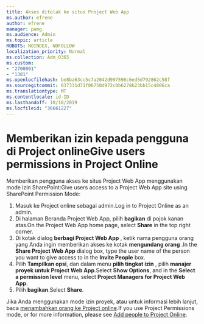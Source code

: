 ```yaml
---
title: Akses ditolak ke situs Project Web App
ms.author: efrene
author: efrene
manager: pamg
ms.audience: Admin
ms.topic: article
ROBOTS: NOINDEX, NOFOLLOW
localization_priority: Normal
ms.collection: Adm_O365
ms.custom:
- "2700001"
- "1381"
ms.openlocfilehash: be8ba63cc5c7a2042d997598c6ed5d792862c58f
ms.sourcegitcommit: 037331d71f06750d972c0b6278b23bb15c4806ca
ms.translationtype: MT
ms.contentlocale: id-ID
ms.lasthandoff: 10/18/2019
ms.locfileid: "36661227"
---
```

# <a name="give-users-permissions-in-project-online"></a><span data-ttu-id="15707-102">Memberikan izin kepada pengguna di Project online</span><span class="sxs-lookup"><span data-stu-id="15707-102">Give users permissions in Project Online</span></span>

<span data-ttu-id="15707-103">Memberikan pengguna akses ke situs Project Web App menggunakan mode izin SharePoint:</span><span class="sxs-lookup"><span data-stu-id="15707-103">Give users access to a Project Web App site using SharePoint Permission Mode:</span></span>

1. <span data-ttu-id="15707-104">Masuk ke Project online sebagai admin.</span><span class="sxs-lookup"><span data-stu-id="15707-104">Log in to Project Online as an admin.</span></span>
2. <span data-ttu-id="15707-105">Di halaman Beranda Project Web App, pilih **bagikan** di pojok kanan atas.</span><span class="sxs-lookup"><span data-stu-id="15707-105">On the Project Web App home page, select **Share** in the top right corner.</span></span>
3. <span data-ttu-id="15707-106">Di kotak dialog **berbagi Project Web App** , ketik nama pengguna orang yang Anda ingin memberikan akses ke kotak **mengundang orang** .</span><span class="sxs-lookup"><span data-stu-id="15707-106">In the **Share Project Web App** dialog box, type the user name of the person you want to give access to in the **Invite People** box.</span></span>
4. <span data-ttu-id="15707-107">Pilih **Tampilkan opsi**, dan dalam menu **pilih tingkat izin** , pilih **manajer proyek untuk Project Web App**.</span><span class="sxs-lookup"><span data-stu-id="15707-107">Select **Show Options**, and in the **Select a permission level** menu, select **Project Managers for Project Web App**.</span></span>
5. <span data-ttu-id="15707-108">Pilih **bagikan**.</span><span class="sxs-lookup"><span data-stu-id="15707-108">Select **Share**.</span></span>

<span data-ttu-id="15707-109">Jika Anda menggunakan mode izin proyek, atau untuk informasi lebih lanjut, baca [menambahkan orang ke Project online](https://docs.microsoft.com/projectonline/step-2-add-people-to-project-online).</span><span class="sxs-lookup"><span data-stu-id="15707-109">If you use Project Permissions mode, or for more information, please see [Add people to Project Online](https://docs.microsoft.com/projectonline/step-2-add-people-to-project-online).</span></span>
